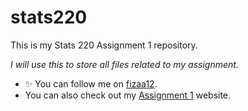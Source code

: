 # stats220
This is my Stats 220 Assignment 1 repository.

 *I will use this to store all files related to my assignment.*
* ✨ You can follow me on [fizaa12](https://github.com/fizaa12).
* You can also check out my [Assignment 1](https://fizaa12.github.io/stats220/) website.

